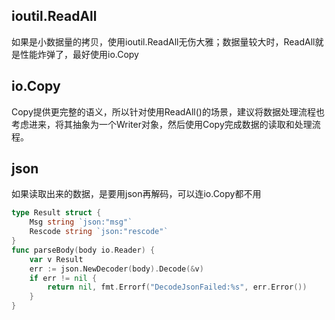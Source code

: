 ## ioutil.ReadAll
如果是小数据量的拷贝，使用ioutil.ReadAll无伤大雅；数据量较大时，ReadAll就是性能炸弹了，最好使用io.Copy

## io.Copy
Copy提供更完整的语义，所以针对使用ReadAll()的场景，建议将数据处理流程也考虑进来，将其抽象为一个Writer对象，然后使用Copy完成数据的读取和处理流程。

## json
如果读取出来的数据，是要用json再解码，可以连io.Copy都不用
```go
type Result struct {
    Msg string `json:"msg"`
    Rescode string `json:"rescode"`
}
func parseBody(body io.Reader) {
	var v Result
	err := json.NewDecoder(body).Decode(&v)
	if err != nil {
		return nil, fmt.Errorf("DecodeJsonFailed:%s", err.Error())
	}
}
```

